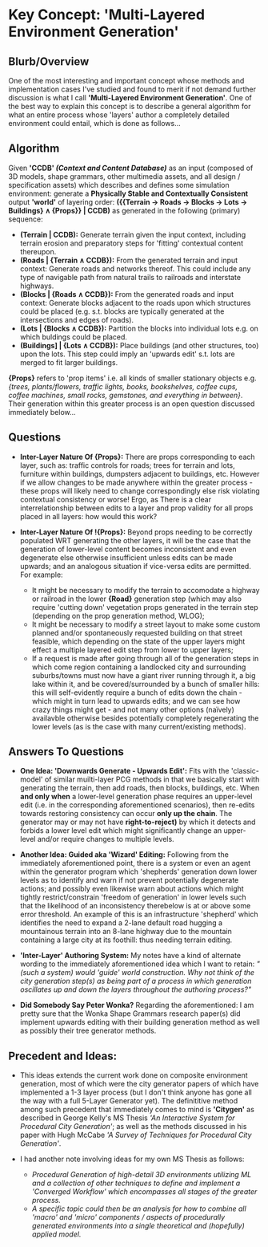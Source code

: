 # Key Concept: 'Multi-Layered Environment Generation'

## Blurb/Overview

One of the most interesting and important concept whose methods and implementation cases I've studied and found to merit if not demand further discussion is what I call **'Multi-Layered Environment Generation'**. One of the best way to explain this concept is to describe a general algorithm for what an entire process whose 'layers' author a completely detailed environment could entail, which is done as follows...

## Algorithm

Given **'CCDB' *(Context and Content Database)*** as an input (composed of 3D models, shape grammars, other multimedia assets, and all design / specification assets) which describes and defines some simulation environment: generate a **Physically Stable and Contextually Consistent** output **'world'** of layering order: **({{Terrain → Roads → Blocks → Lots → Buildings} ∧ {Props}} | CCDB)** as generated in the following (primary) sequence:

* **(Terrain | CCDB):** Generate terrain given the input context, including terrain erosion and preparatory steps for 'fitting' contextual content thereupon.
* **(Roads | {Terrain ∧ CCDB}):** From the generated terrain and input context: Generate roads and networks thereof. This could include any type of navigable path from natural trails to railroads and interstate highways.
* **(Blocks | {Roads ∧ CCDB}):** From the generated roads and input context: Generate blocks adjacent to the roads upon which structures could be placed (e.g. s.t. blocks are typically generated at the intersections and edges of roads).
* **(Lots | {Blocks ∧ CCDB}):** Partition the blocks into individual lots e.g. on which buldings could be placed.
* **(Buildings] | {Lots ∧ CCDB}):** Place buildings (and other structures, too) upon the lots. This step could imply an 'upwards edit' s.t. lots are merged to fit larger buildings.

**{Props}** refers to 'prop items' i.e. all kinds of smaller stationary objects e.g. *{trees, plants/flowers, traffic lights, books, bookshelves, coffee cups, coffee machines, small rocks, gemstones, and everything in between}*. Their generation within this greater process is an open question discussed immediately below...

## Questions

* **Inter-Layer Nature Of {Props}:** There are props corresponding to each layer, such as: traffic controls for roads; trees for terrain and lots, furniture within buildings, dumpsters adjacent to buildings, etc. However if we allow changes to be made anywhere within the greater process - these props will likely need to change correspondingly else risk violating contextual consistency or worse! Ergo, as There is a clear interrelationship between edits to a layer and prop validity for all props placed in all layers: how would this work?

* **Inter-Layer Nature Of !{Props}:** Beyond props needing to be correctly populated WRT generating the other layers, it will be the case that the generation of lower-level content becomes inconsistent and even degenerate else otherwise insufficient unless edits can be made upwards; and an analogous situation if vice-versa edits are permitted. For example:
  * It might be necessary to modify the terrain to accomodate a highway or railroad in the lower **{Road}** generation step (which may also require 'cutting down' vegetation props generated in the terrain step (depending on the prop generation method, WLOG);
  * It might be necessary to modify a street layout to make some custom planned and/or spontaneously requested building on that street feasible, which depending on the state of the upper layers might effect a multiple layered edit step from lower to upper layers;
  * If a request is made after going through all of the generation steps in which come region containing a landlocked city and surrounding suburbs/towns must now have a giant river running through it, a big lake within it, and be covered/surrounded by a bunch of smaller hills: this will self-evidently require a bunch of edits down the chain - which might in turn lead to upwards edits; and we can see how crazy things might get - and not many other options (naïvely) availavble otherwise besides potentially completely regenerating the lower levels (as is the case with many current/existing methods).

## Answers To Questions

* **One Idea: 'Downwards Generate - Upwards Edit':** Fits with the 'classic-model' of similar muilti-layer PCG methods in that we basically start with generating the terrain, then add roads, then blocks, buildings, etc. When **and only when** a lower-level generation phase requires an upper-level edit (i.e. in the corresponding aforementioned scenarios), then re-edits towards restoring consistency can occur **only up the chain**. The generator may or may not have **right-to-reject)** by which it detects and forbids a lower level edit which might significantly change an upper-level and/or require changes to multiple levels.

* **Another Idea: Guided aka 'Wizard' Editing:** Following from the immediately aforementioned point, there is a system or even an agent within the generator program which 'shepherds' generation down lower levels as to identify and warn if not prevent potentially degenerate actions; and possibly even likewise warn about actions  which might tightly restrict/constrain 'freedom of generation' in lower levels such that the likelihood of an inconsistency therebelow is at or above some error threshold. An example of this is an infrastructure 'shepherd' which identifies the need to expand a 2-lane default road hugging a mountainous terrain into an 8-lane highway due to the mountain containing a large city at its foothill: thus needing terrain editing.

* **'Inter-Layer' Authoring System:** My notes have a kind of alternate wording to the immediately aforementioned idea which I want to retain: *"(such a system) would 'guide' world construction. Why not think of the city generation step(s) as being part of a process in which generation oscillates up and down the layers throughout the authoring process?"*

* **Did Somebody Say Peter Wonka?** Regarding the aforementioned: I am pretty sure that the Wonka Shape Grammars research paper(s) did implement upwards editing with their building generation method as well as possibly their tree generator methods.

## Precedent and Ideas:

* This ideas extends the current work done on composite environment generation, most of which were the city generator papers of which have implemented a 1-3 layer process (but I don't think anyone has gone all the way with a full 5-Layer Generator yet). The definititive method among such precedent that immediately comes to mind is **'Citygen'** as described in George Kelly's MS Thesis *'An Interactive System for Procedural City Generation'*; as well as the methods discussed in his paper with Hugh McCabe *'A Survey of Techniques for Procedural City Generation'*.

* I had another note involving ideas for my own MS Thesis as follows:
  * *Procedural Generation of high-detail 3D environments utilizing ML and a collection of other techniques to define and implement a 'Converged Workflow' which encompasses all stages of the greater process.*
  * *A specific topic could then be an analysis for how to combine all 'macro' and 'micro' components / aspects of procedurally generated environments into a single theoretical and (hopefully) applied model.*
